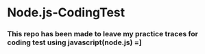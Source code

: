 # Node.js-CodingTest
### This repo has been made to leave my practice traces for coding test using javascript(node.js) =]
